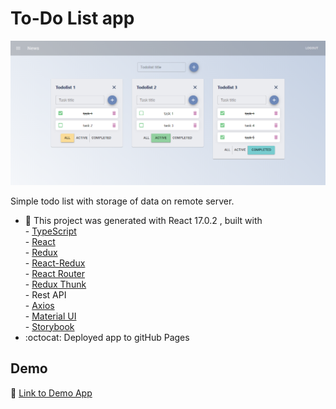# To-Do List app
![Header](https://github.com/RomaSushevskij/TO-DO-LIST/blob/main/src/assets/preview.png?raw=true)

Simple todo list with storage of data on remote server.

- :wrench: This project was generated with React 17.0.2 , 
                  built with <br />
                  - [TypeScript](https://www.typescriptlang.org/) <br />
                  - [React](https://reactjs.org/)  <br />
                  - [Redux](https://redux.js.org/)  <br />
                  - [React-Redux](https://react-redux.js.org/)  <br />
                  - [React Router](https://reactrouter.com/docs/en/v6/getting-started/overview) <br />
                  - [Redux Thunk](https://github.com/reduxjs/redux-thunk) <br />
                  - Rest API <br />
                  - [Axios](https://axios-http.com/docs/intro) <br />
                  - [Material UI](https://mui.com/) <br />
                  - [Storybook](https://storybook.js.org/) <br />
- :octocat: Deployed app to gitHub Pages

## Demo 
:link: [Link to Demo App](https://romasushevskij.github.io/TO-DO-LIST) 
